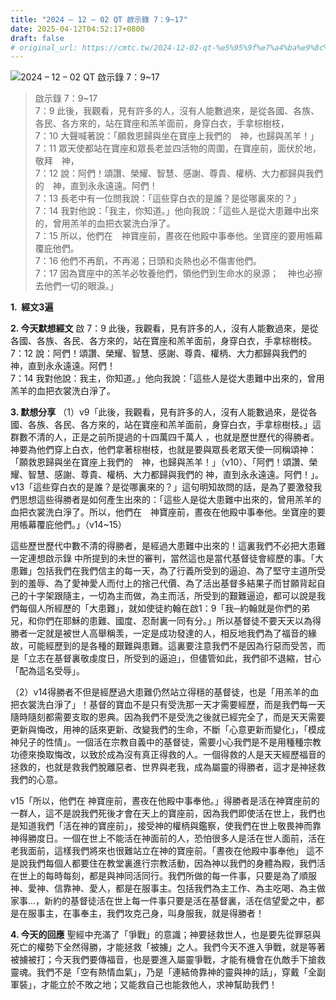 ```yaml
---
title: "2024 – 12 – 02 QT 啟示錄 7：9~17"
date: 2025-04-12T04:52:17+0800
draft: false
# original_url: https://cmtc.tw/2024-12-02-qt-%e5%95%9f%e7%a4%ba%e9%8c%84-7%ef%bc%9a917
---
```


![2024 – 12 – 02 QT 啟示錄 7：9\~17](/images/qt.jpg  "2024 – 12 – 02 QT 啟示錄 7：9\~17")

> 啟示錄 7：9\~17  
> 7：9 此後，我觀看，見有許多的人，沒有人能數過來，是從各國、各族、各民、各方來的，站在寶座和羔羊面前，身穿白衣，手拿棕樹枝，  
> 7：10 大聲喊著說：「願救恩歸與坐在寶座上我們的　神，也歸與羔羊！」  
> 7：11 眾天使都站在寶座和眾長老並四活物的周圍，在寶座前，面伏於地，敬拜　神，  
> 7：12 說：阿們！頌讚、榮耀、智慧、感謝、尊貴、權柄、大力都歸與我們的　神，直到永永遠遠。阿們！  
> 7：13 長老中有一位問我說：「這些穿白衣的是誰？是從哪裏來的？」  
> 7：14 我對他說：「我主，你知道。」他向我說：「這些人是從大患難中出來的，曾用羔羊的血把衣裳洗白淨了。  
> 7：15 所以，他們在　神寶座前，晝夜在他殿中事奉他。坐寶座的要用帳幕覆庇他們。  
> 7：16 他們不再飢，不再渴；日頭和炎熱也必不傷害他們。  
> 7：17 因為寶座中的羔羊必牧養他們，領他們到生命水的泉源；　神也必擦去他們一切的眼淚。」

**1.  經文3遍**

**2. 今天默想經文**
啟 7：9 此後，我觀看，見有許多的人，沒有人能數過來，是從各國、各族、各民、各方來的，站在寶座和羔羊面前，身穿白衣，手拿棕樹枝。  
7：12 說：阿們！頌讚、榮耀、智慧、感謝、尊貴、權柄、大力都歸與我們的　神，直到永永遠遠。阿們！  
7：14 我對他說：我主，你知道。」他向我說：「這些人是從大患難中出來的，曾用羔羊的血把衣裳洗白淨了。

**3. 默想分享**
（1）v9「此後，我觀看，見有許多的人，沒有人能數過來，是從各國、各族、各民、各方來的，站在寶座和羔羊面前，身穿白衣，手拿棕樹枝。」這群數不清的人，正是之前所提過的十四萬四千萬人 ，也就是歷世歷代的得勝者。神要為他們穿上白衣，他們拿著棕樹枝，也就是要與眾長老眾天使一同稱頌神：「願救恩歸與坐在寶座上我們的　神，也歸與羔羊！」（v10）、「阿們！頌讚、榮耀、智慧、感謝、尊貴、權柄、大力都歸與我們的 神，直到永永遠遠。阿們！」。v13「這些穿白衣的是誰？是從哪裏來的？」這句明知故問的話，是為了要激發我們思想這些得勝者是如何產生出來的：「這些人是從大患難中出來的，曾用羔羊的血把衣裳洗白淨了。所以，他們在　神寶座前，晝夜在他殿中事奉他。坐寶座的要用帳幕覆庇他們。」（v14\~15）

這些歷世歷代中數不清的得勝者，是經過大患難中出來的！這裏我們不必把大患難一定連想啟示錄 中所提到的未世的審判，當然這也是當代基督徒會經歷的事。「大患難」包括我們在我們信主的每一天，為了行義所受到的逼迫、為了堅守主道所受到的羞辱、為了愛神愛人而付上的捨己代價、為了活出基督多結果子而甘願背起自己的十字架跟隨主，一切為主而做，為主而活，所受到的艱難逼迫，都可以說是我們每個人所經歷的「大患難」，就如使徒約翰在啟1：9「我─約翰就是你們的弟兄，和你們在耶穌的患難、國度、忍耐裏一同有分。」所以基督徒不要天天以為得勝者一定就是被世人高舉稱羡，一定是成功發達的人，相反地我們為了福音的緣故，可能經歷到的是各種的艱難與患難。這裏要注意我們不是因為行惡而受苦，而是「立志在基督裏敬虔度日，所受到的逼迫」，但儘管如此，我們卻不退縮，甘心「配為這名受辱」。

（2）v14得勝者不但是經歷過大患難仍然站立得穩的基督徒，也是「用羔羊的血把衣裳洗白淨了」！基督的寶血不是只有受洗那一天才需要經歷，而是我們每一天隨時隨刻都需要支取的恩典。因為我們不是受洗之後就已經完全了，而是天天需要更新與悔改，用神的話來更新、改變我們的生命，不斷「心意更新而變化」，「模成神兒子的性情」。一個活在宗教自義中的基督徒，需要小心我們是不是用種種宗教功德來換取悔改，以致於成為沒有真正得救的人。一個得救的人是天天經歷福音的拯救的，也就是救我們脫離惡者、世界與老我，成為屬靈的得勝者，這才是神拯救我們的心意。

v15「所以，他們在 神寶座前，晝夜在他殿中事奉他。」得勝者是活在神寶座前的一群人，這不是說我們死後才會在天上的寶座前，因為我們即使活在世上，我們也是知道我們「活在神的寶座前」，接受神的權柄與鑑察，使我們在世上敬畏神而靠神得勝度日。一個在世上不能活在神面前的人，恐怕很多人是活在世人面前，活在老我面前，這樣我們將來也很難站立在神的寶座前。「晝夜在他殿中事奉他」 這不是說我們每個人都要住在教堂裏進行宗教活動，因為神以我們的身體為殿，我們活在世上的每時每刻，都是與神同活同行。我們所做的每一件事，只要是為了順服神、愛神、信靠神、愛人，都是在服事主。包括我們為主工作、為主吃喝、為主做家事…，新約的基督徒活在世上每一件事只要是活在基督裏，活在信望愛之中，都是在服事主，在事奉主，我們攻克己身，叫身服我，就是得勝者！

**4. 今天的回應**
聖經中充滿了「爭戰」的意識；神要拯救世人，也是要先從罪惡與死亡的權勢下全然得勝，才能拯救「被擄」之人。我們今天不進入爭戰，就是等著被擄被打；今天我們要傳福音，也是要進入屬靈爭戰，才能有機會在仇敵手下搶救靈魂。我們不是「空有熱情血氣」，乃是「連結倚靠神的靈與神的話」，穿戴「全副軍裝」，才能立於不敗之地；又能救自己也能救他人，求神幫助我們！
